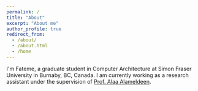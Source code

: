 ```yaml
---
permalink: /
title: "About"
excerpt: "About me"
author_profile: true
redirect_from: 
  - /about/
  - /about.html
  - /home
---
```


I'm Fateme, a graduate student in Computer Architecture at Simon Fraser University in Burnaby, BC, Canada. I am currently working as a research assistant under the supervision of [Prof. Alaa Alameldeen](https://www2.cs.sfu.ca/~alaa/alaa_home.shtml).
